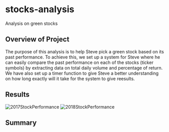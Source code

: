 # stocks-analysis
Analysis on green stocks

## Overview of Project

The purpose of this analysis is to help Steve pick a green stock based on its past performance. To achieve this, we set up a system for Steve where he can easily compare the past performance on each of the stocks (ticker symbols) by extracting data on total daily volume and percentage of return. We have also set up a timer function to give Steve a better understanding on how long exactly will it take for the system to give reesults.

## Results
![2017StockPerformance](2017_Stock_Performance.png)
![2018StockPerformance](2018_Stock_Performance.png)






## Summary
